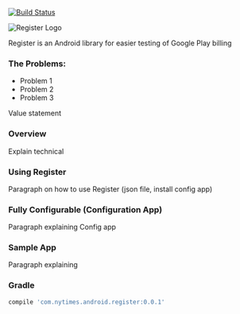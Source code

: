 [![Build Status](https://travis-ci.org/NYTimes/Register.svg?branch=master)](https://travis-ci.org/NYTimes/Register)

![Register Logo](https://raw.githubusercontent.com/nytm/playBillingTester/master/images/register-logo.png)

Register is an Android library for easier testing of Google Play billing

### The Problems:

+ Problem 1
+ Problem 2
+ Problem 3

Value statement

### Overview

Explain technical

### Using Register

Paragraph on how to use Register (json file, install config app)

### Fully Configurable (Configuration App)

Paragraph explaining Config app

### Sample App

Paragraph explaining


### Gradle

```groovy
compile 'com.nytimes.android.register:0.0.1'
```
